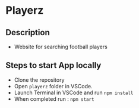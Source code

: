 # Playerz
## Description
- Website for searching football players
## Steps to start App locally
- Clone the repository
- Open `playerz` folder in VSCode.
- Launch Terminal in VSCode and run `npm install`
- When completed run : `npm start`
